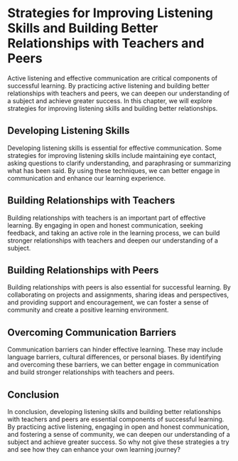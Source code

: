 Strategies for Improving Listening Skills and Building Better Relationships with Teachers and Peers
==================================================================================================================================================

Active listening and effective communication are critical components of successful learning. By practicing active listening and building better relationships with teachers and peers, we can deepen our understanding of a subject and achieve greater success. In this chapter, we will explore strategies for improving listening skills and building better relationships.

Developing Listening Skills
---------------------------

Developing listening skills is essential for effective communication. Some strategies for improving listening skills include maintaining eye contact, asking questions to clarify understanding, and paraphrasing or summarizing what has been said. By using these techniques, we can better engage in communication and enhance our learning experience.

Building Relationships with Teachers
------------------------------------

Building relationships with teachers is an important part of effective learning. By engaging in open and honest communication, seeking feedback, and taking an active role in the learning process, we can build stronger relationships with teachers and deepen our understanding of a subject.

Building Relationships with Peers
---------------------------------

Building relationships with peers is also essential for successful learning. By collaborating on projects and assignments, sharing ideas and perspectives, and providing support and encouragement, we can foster a sense of community and create a positive learning environment.

Overcoming Communication Barriers
---------------------------------

Communication barriers can hinder effective learning. These may include language barriers, cultural differences, or personal biases. By identifying and overcoming these barriers, we can better engage in communication and build stronger relationships with teachers and peers.

Conclusion
----------

In conclusion, developing listening skills and building better relationships with teachers and peers are essential components of successful learning. By practicing active listening, engaging in open and honest communication, and fostering a sense of community, we can deepen our understanding of a subject and achieve greater success. So why not give these strategies a try and see how they can enhance your own learning journey?
